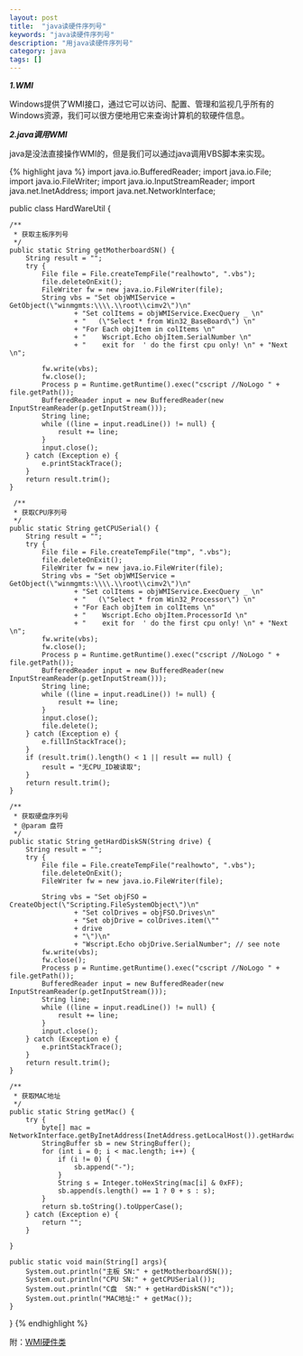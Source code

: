 ```yaml
---
layout: post
title:  "java读硬件序列号"
keywords: "java读硬件序列号"
description: "用java读硬件序列号"
category: java
tags: []
---
```


***1.WMI***

Windows提供了WMI接口，通过它可以访问、配置、管理和监视几乎所有的Windows资源，我们可以很方便地用它来查询计算机的软硬件信息。

***2.java调用WMI***

java是没法直接操作WMI的，但是我们可以通过java调用VBS脚本来实现。

{% highlight java %}
import java.io.BufferedReader;
import java.io.File;
import java.io.FileWriter;
import java.io.InputStreamReader;
import java.net.InetAddress;
import java.net.NetworkInterface;

public class HardWareUtil {
	
	/** 
     * 获取主板序列号 
     */  
    public static String getMotherboardSN() {  
        String result = "";  
        try {  
            File file = File.createTempFile("realhowto", ".vbs");  
            file.deleteOnExit();  
            FileWriter fw = new java.io.FileWriter(file);  
            String vbs = "Set objWMIService = GetObject(\"winmgmts:\\\\.\\root\\cimv2\")\n"  
                    + "Set colItems = objWMIService.ExecQuery _ \n"  
                    + "   (\"Select * from Win32_BaseBoard\") \n"  
                    + "For Each objItem in colItems \n"  
                    + "    Wscript.Echo objItem.SerialNumber \n"  
                    + "    exit for  ' do the first cpu only! \n" + "Next \n";  
  
            fw.write(vbs);  
            fw.close();  
            Process p = Runtime.getRuntime().exec("cscript //NoLogo " + file.getPath());  
            BufferedReader input = new BufferedReader(new InputStreamReader(p.getInputStream()));  
            String line;  
            while ((line = input.readLine()) != null) {  
                result += line;  
            }  
            input.close();  
        } catch (Exception e) {  
            e.printStackTrace();  
        }  
        return result.trim();  
    }  
	
	 /** 
     * 获取CPU序列号  
     */  
    public static String getCPUSerial() {  
        String result = "";  
        try {  
            File file = File.createTempFile("tmp", ".vbs");  
            file.deleteOnExit();  
            FileWriter fw = new java.io.FileWriter(file);  
            String vbs = "Set objWMIService = GetObject(\"winmgmts:\\\\.\\root\\cimv2\")\n"  
                    + "Set colItems = objWMIService.ExecQuery _ \n"  
                    + "   (\"Select * from Win32_Processor\") \n"  
                    + "For Each objItem in colItems \n"  
                    + "    Wscript.Echo objItem.ProcessorId \n"  
                    + "    exit for  ' do the first cpu only! \n" + "Next \n";  
            fw.write(vbs);  
            fw.close();  
            Process p = Runtime.getRuntime().exec("cscript //NoLogo " + file.getPath());  
            BufferedReader input = new BufferedReader(new InputStreamReader(p.getInputStream()));  
            String line;  
            while ((line = input.readLine()) != null) {  
                result += line;  
            }  
            input.close();  
            file.delete();  
        } catch (Exception e) {  
            e.fillInStackTrace();  
        }  
        if (result.trim().length() < 1 || result == null) {  
            result = "无CPU_ID被读取";  
        }  
        return result.trim();  
    }  
  
    /** 
     * 获取硬盘序列号 
     * @param 盘符 
     */  
    public static String getHardDiskSN(String drive) {  
        String result = "";  
        try {  
            File file = File.createTempFile("realhowto", ".vbs");  
            file.deleteOnExit();  
            FileWriter fw = new java.io.FileWriter(file);  
  
            String vbs = "Set objFSO = CreateObject(\"Scripting.FileSystemObject\")\n"  
                    + "Set colDrives = objFSO.Drives\n"  
                    + "Set objDrive = colDrives.item(\""  
                    + drive  
                    + "\")\n"  
                    + "Wscript.Echo objDrive.SerialNumber"; // see note  
            fw.write(vbs);  
            fw.close();  
            Process p = Runtime.getRuntime().exec("cscript //NoLogo " + file.getPath());  
            BufferedReader input = new BufferedReader(new InputStreamReader(p.getInputStream()));  
            String line;  
            while ((line = input.readLine()) != null) {  
                result += line;  
            }  
            input.close();  
        } catch (Exception e) {  
            e.printStackTrace();  
        }  
        return result.trim();  
    }  
     
    /** 
     * 获取MAC地址 
     */  
    public static String getMac() {  
        try {  
            byte[] mac = NetworkInterface.getByInetAddress(InetAddress.getLocalHost()).getHardwareAddress();  
            StringBuffer sb = new StringBuffer();  
            for (int i = 0; i < mac.length; i++) {  
                if (i != 0) {  
                    sb.append("-");  
                }  
                String s = Integer.toHexString(mac[i] & 0xFF);  
                sb.append(s.length() == 1 ? 0 + s : s);  
            }  
            return sb.toString().toUpperCase();  
        } catch (Exception e) {  
            return "";  
        }  
  
    }  
     
    public static void main(String[] args){  
	    System.out.println("主板 SN:" + getMotherboardSN());  
    	System.out.println("CPU SN:" + getCPUSerial());      	
    	System.out.println("C盘  SN:" + getHardDiskSN("c"));
        System.out.println("MAC地址:" + getMac());      		
    }   
}
{% endhighlight %}

附：[WMI硬件类](https://msdn.microsoft.com/en-us/library/aa389273(v=vs.85).aspx)





